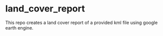 # land_cover_report
This repo creates a land cover report of a provided kml file using google earth engine.
